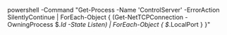 powershell -Command "Get-Process -Name 'ControlServer' -ErrorAction SilentlyContinue | ForEach-Object { (Get-NetTCPConnection -OwningProcess $_.Id -State Listen) | ForEach-Object { $_.LocalPort } }"